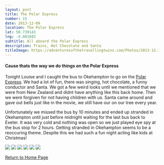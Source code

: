 ```yaml
---
layout: post
title: The Polar Express
number: 15
date: 2013-12-09
location: The Polar Express
lat: 50.739143
lng: -4.001683
subtitle: All aboard the Polar Express
description: Trains, Hot Chocolate and Santa
titleImage: https://adventuresofthetravellingtwins.com/Photos/2013-12-14-PolarExpress/cover-min.JPG
---
```


<h4>Cause thats the way we do things on the Polar Express</h4>

Tonight Louise and I caught the bus to Okehampton to go on the <a target="_blank" href="https://www.dartmoorrailway.com/train-to-christmas-town/">Polar Express</a>.
We had a lot of fun, there was singing, hot chocolate, a funny conductor and Santa. We got a few weird looks until we mentioned that we were from New Zealand and didnt have anything like this back home. Then we were forgiven for not having children with us. 
Santa came around and gave out bells just like in the movie, we still have our on our tree every year.

Unfortunately we missed the bus by 10 minutes and ended up stranded in Okehampton until just before midnight waiting for the last bus back to Exeter.
It was very cold and nothing was open so we just played eye spy at the bus stop for 2 hours. Getting stranded in Okehampton seems to be a reoccuring theme. 
Despite this we had such a fun night acting like kids at Christmas!

<img src="https://adventuresofthetravellingtwins.com/Photos/2013-12-14-PolarExpress/day11-min.JPG" class="image1">
<img src="https://adventuresofthetravellingtwins.com/Photos/2013-12-14-PolarExpress/day12-min.JPG" class="image1">
<img src="https://adventuresofthetravellingtwins.com/Photos/2013-12-14-PolarExpress/day13-min.JPG" class="image1">
<img src="https://adventuresofthetravellingtwins.com/Photos/2013-12-14-PolarExpress/day14-min.JPG" class="image1">
<img src="https://adventuresofthetravellingtwins.com/Photos/2013-12-14-PolarExpress/day15-min.JPG" class="image1">
<img src="https://adventuresofthetravellingtwins.com/Photos/2013-12-14-PolarExpress/day16-min.JPG" class="image1">

<a href="https://adventuresofthetravellingtwins.com/">Return to Home Page</a>
